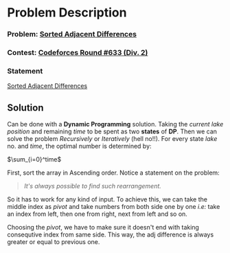 # Problem Description

### Problem: [Sorted Adjacent Differences](http://codeforces.com/contest/1339/problem/B)
### Contest: [Codeforces Round #633 (Div. 2)](http://codeforces.com/contest/1339/)
### Statement
[Sorted Adjacent Differences](http://codeforces.com/contest/1339/problem/B)
## Solution
Can be done with a **Dynamic Programming** solution. Taking the *current lake position* and remaining *time* to be spent as two **states** of **DP**. 
Then we can solve the problem *Recursively* or *Iteratively* (hell no!!).
For every state *lake* no. and *time*, the optimal number is determined by:

$\sum_{i=0}^time$ 

First, sort the array in Ascending order.
Notice a statement on the problem:
> *It's always possible to find such rearrangement.*

So it has to work for any kind of input. To achieve this, we can take the middle index as *pivot* and take numbers from both side one by one *i.e:* take an index from left, then one from right, next from left and so on.

 Choosing the *pivot*, we have to make sure it doesn't end with taking consequtive index from same side. This way, the adj difference is always greater or equal to previous one.
